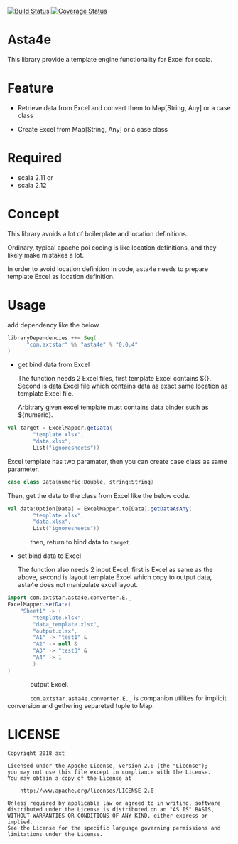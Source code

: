 [![Build Status](https://travis-ci.org/axtstar/asta4e.svg?branch=master)](https://travis-ci.org/axtstar/asta4e) [![Coverage Status](https://coveralls.io/repos/github/axtstar/asta4e/badge.svg?branch=master)](https://coveralls.io/github/axtstar/asta4e?branch=master)

# Asta4e

This library provide a template engine functionality for Excel for scala.

# Feature

- Retrieve data from Excel and convert them to Map[String, Any] or a case class

- Create Excel from Map[String, Any] or a case class

# Required

- scala 2.11 or
- scala 2.12

# Concept

 This library avoids a lot of boilerplate and location definitions.

 Ordinary, typical apache poi coding is like location definitions, and they likely make mistakes a lot.

 In order to avoid location definition in code, asta4e needs to prepare template Excel as location definition.
  
# Usage

add dependency like the below

```sbt
libraryDependencies ++= Seq(
      "com.axtstar" %% "asta4e" % "0.0.4"
)
```

- get bind data from Excel
 
  The function needs 2 Excel files, first template Excel contains ${}. Second is data Excel file which contains data as exact same location as template Excel file.

  Arbitrary given excel template must contains data binder such as ${numeric}.

```scala
val target = ExcelMapper.getData(
        "template.xlsx",
        "data.xlsx",
        List("ignoresheets"))
```

Excel template has two paramater, then you can create case class as same parameter.

```scala
case class Data(numeric:Double, string:String)
```

Then, get the data to the class from Excel like the below code. 

```scala
val data:Option[Data] = ExcelMapper.to[Data].getDataAsAny(
        "template.xlsx",
        "data.xlsx",
        List("ignoresheets"))
```


&nbsp;&nbsp;&nbsp;&nbsp;&nbsp;&nbsp;&nbsp;&nbsp;&nbsp;&nbsp;&nbsp;&nbsp;  then, return to bind data to `target` 

- set bind data to Excel

  The function also needs 2 input Excel, first is Excel as same as the above, second is layout template Excel which copy to output data, asta4e does not manipulate excel layout.

```scala
import com.axtstar.asta4e.converter.E._
ExcelMapper.setData(
    "Sheet1" -> (
        "template.xlsx",
        "data_template.xlsx",
        "output.xlsx",
        "A1" -> "test1" &
        "A2" -> null &
        "A3" -> "test3" &
        "A4" -> 1
        )
)
```
&nbsp;&nbsp;&nbsp;&nbsp;&nbsp;&nbsp;&nbsp;&nbsp;&nbsp;&nbsp;&nbsp;&nbsp;  output Excel. 

&nbsp;&nbsp;&nbsp;&nbsp;&nbsp;&nbsp;&nbsp;&nbsp;&nbsp;&nbsp;&nbsp;&nbsp;  `com.axtstar.asta4e.converter.E._` is companion utilites for implicit conversion and gethering separeted tuple to Map.

# LICENSE

```
Copyright 2018 axt

Licensed under the Apache License, Version 2.0 (the "License");
you may not use this file except in compliance with the License.
You may obtain a copy of the License at

    http://www.apache.org/licenses/LICENSE-2.0

Unless required by applicable law or agreed to in writing, software
distributed under the License is distributed on an "AS IS" BASIS,
WITHOUT WARRANTIES OR CONDITIONS OF ANY KIND, either express or implied.
See the License for the specific language governing permissions and
limitations under the License.
```
